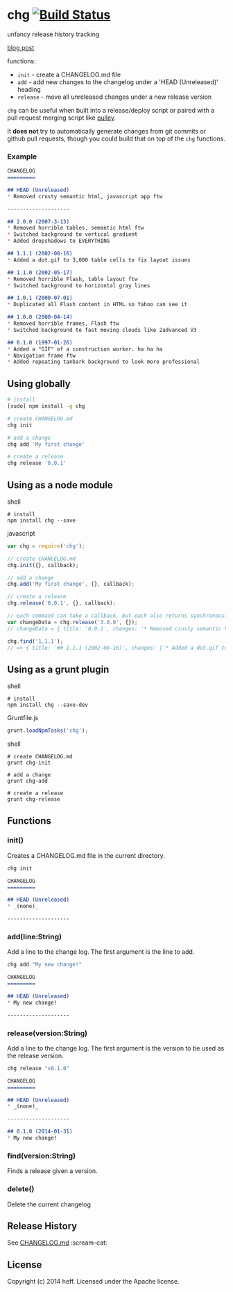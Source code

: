 # chg [![Build Status](https://secure.travis-ci.org/heff/chg.png?branch=master)](http://travis-ci.org/heff/chg)

unfancy release history tracking

[blog post](http://blog.heff.me/post/75189221194/introducing-chg-a-simple-changelog-cli-lib)

functions:

- `init` - create a CHANGELOG.md file  
- `add` - add new changes to the changelog under a 'HEAD (Unreleased)' heading  
- `release` - move all unreleased changes under a new release version  

`chg` can be useful when built into a release/deploy script or paired with a pull request merging script like [pulley](https://github.com/jeresig/pulley).

It **does not** try to automatically generate changes from git commits or github pull requests, though you could build that on top of the `chg` functions.

### Example

```markdown
CHANGELOG
=========

## HEAD (Unreleased)
* Removed crusty semantic html, javascript app ftw

--------------------

## 2.0.0 (2007-3-13)
* Removed horrible tables, semantic html ftw
* Switched background to vertical gradient
* Added dropshadows to EVERYTHING

## 1.1.1 (2002-08-16)
* Added a dot.gif to 3,000 table cells to fix layout issues

## 1.1.0 (2002-05-17)
* Removed horrible Flash, table layout ftw
* Switched background to horizontal gray lines

## 1.0.1 (2000-07-01)
* Duplicated all Flash content in HTML so Yahoo can see it

## 1.0.0 (2000-04-14)
* Removed horrible frames, Flash ftw
* Switched background to fast moving clouds like 2advanced V3

## 0.1.0 (1997-01-26)
* Added a "GIF" of a construction worker. ha ha ha
* Navigation frame ftw
* Added repeating tanbark background to look more professional

```

## Using globally

```bash
# install
[sudo] npm install -g chg

# create CHANGELOG.md
chg init

# add a change
chg add 'My first change'

# create a release
chg release '0.0.1'
```

## Using as a node module

shell
```shell
# install
npm install chg --save
```

javascript
```js
var chg = require('chg');

// create CHANGELOG.md
chg.init({}, callback);

// add a change
chg.add('My first change', {}, callback);

// create a release
chg.release('0.0.1', {}, callback);

// each command can take a callback, but each also returns synchronously
var changeData = chg.release('3.0.0', {});
// changeData = { title: '0.0.1', changes: '* Removed crusty semantic html, javascript app ftw', changeLog: '/* entire changelog */' }

chg.find('1.1.1');
// => { title: '## 1.1.1 (2002-08-16)', changes: ['* Added a dot.gif to 3,000 table cells to fix layout issues'], changesRaw: '* Added a dot.gif to 3,000 table cells to fix layout issues' }
```

## Using as a grunt plugin

shell
```shell
# install
npm install chg --save-dev
```

Gruntfile.js
```js
grunt.loadNpmTasks('chg');
```

shell
```shell
# create CHANGELOG.md
grunt chg-init

# add a change
grunt chg-add

# create a release
grunt chg-release
```

## Functions

### init()
Creates a CHANGELOG.md file in the current directory.

```bash
chg init
```

```markdown
CHANGELOG
=========

## HEAD (Unreleased)
* _(none)_

--------------------
```

### add(line:String)
Add a line to the change log. The first argument is the line to add.

```bash
chg add "My new change!"
```

```markdown
CHANGELOG
=========

## HEAD (Unreleased)
* My new change!

--------------------
```

### release(version:String)
Add a line to the change log. The first argument is the version to be used as the release version.

```bash
chg release "v0.1.0"
```

```markdown
CHANGELOG
=========

## HEAD (Unreleased)
* _(none)_

--------------------

## 0.1.0 (2014-01-31)
* My new change!
```

### find(version:String)
Finds a release given a version.

### delete()
Delete the current changelog

## Release History
See [CHANGELOG.md](CHANGELOG.md) :scream-cat:

## License
Copyright (c) 2014 heff. Licensed under the Apache license.
